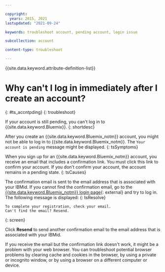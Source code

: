 ```yaml
---

copyright:
  years: 2015, 2021
lastupdated: "2021-09-24"

keywords: troubleshoot account, pending account, login issue

subcollection: account

content-type: troubleshoot

---
```


{{site.data.keyword.attribute-definition-list}}

# Why can't I log in immediately after I create an account?
{: #ts_accntpding}
{: troubleshoot}

If your account is still pending, you can't log in to {{site.data.keyword.Bluemix}}.
{: shortdesc}

After you create an {{site.data.keyword.Bluemix_notm}} account, you might not be able to log in to {{site.data.keyword.Bluemix_notm}}. The `Your account is pending` message might be displayed.
{: tsSymptoms}

When you sign up for an {{site.data.keyword.Bluemix_notm}} account, you receive an email that includes a confirmation link. You must click this link to confirm your account. If you don't confirm your account, the account remains in a pending state.
{: tsCauses}

The confirmation email is sent to the email address that is associated with your IBMid. If you cannot find the confirmation email, go to the [{{site.data.keyword.Bluemix_notm}} login page](https://cloud.ibm.com/){: external} and try to log in. The following message is displayed:
{: tsResolve}

```text
To complete your registration, check your email.
Can't find the email? Resend.
```
{: screen}

Click **Resend** to send another confirmation email to the email address that is associated with your IBMid.

If you receive the email but the confirmation link doesn't work, it might be a problem with your web browser. You can troubleshoot potential browser problems by clearing cache and cookies in the browser, by using a private or incognito window, or by using a browser on a different computer or device.
